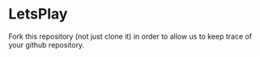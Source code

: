 # LetsPlay

Fork this repository (not just clone it) in order to allow us to keep trace of your github repository.
